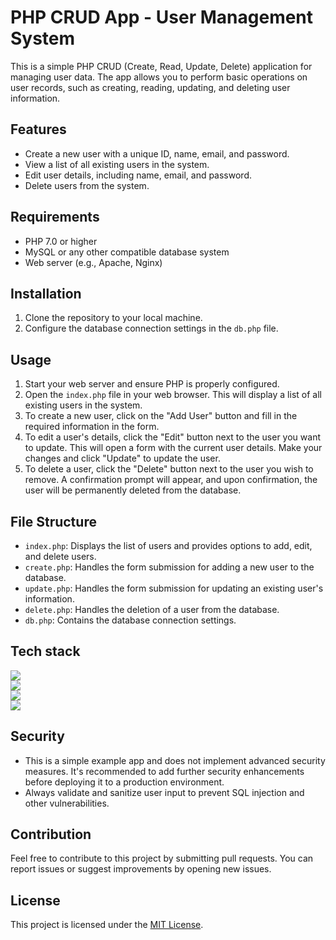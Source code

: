 # PHP CRUD App - User Management System

This is a simple PHP CRUD (Create, Read, Update, Delete) application for managing user data. The app allows you to perform basic operations on user records, such as creating, reading, updating, and deleting user information.

## Features

- Create a new user with a unique ID, name, email, and password.
- View a list of all existing users in the system.
- Edit user details, including name, email, and password.
- Delete users from the system.

## Requirements

- PHP 7.0 or higher
- MySQL or any other compatible database system
- Web server (e.g., Apache, Nginx)

## Installation

1. Clone the repository to your local machine.
2. Configure the database connection settings in the `db.php` file.

## Usage

1. Start your web server and ensure PHP is properly configured.
2. Open the `index.php` file in your web browser. This will display a list of all existing users in the system.
3. To create a new user, click on the "Add User" button and fill in the required information in the form.
4. To edit a user's details, click the "Edit" button next to the user you want to update. This will open a form with the current user details. Make your changes and click "Update" to update the user.
5. To delete a user, click the "Delete" button next to the user you wish to remove. A confirmation prompt will appear, and upon confirmation, the user will be permanently deleted from the database.

## File Structure

- `index.php`: Displays the list of users and provides options to add, edit, and delete users.
- `create.php`: Handles the form submission for adding a new user to the database.
- `update.php`: Handles the form submission for updating an existing user's information.
- `delete.php`: Handles the deletion of a user from the database.
- `db.php`: Contains the database connection settings.

## Tech stack

<div>
  <img src="https://img.shields.io/badge/HTML5-E34F26?style=for-the-badge&logo=html5&logoColor=white"><br>
  <img src="https://img.shields.io/badge/bootstrap-%238511FA.svg?style=for-the-badge&logo=bootstrap&logoColor=white"><br>
  <img src="https://img.shields.io/badge/php-%23777BB4.svg?style=for-the-badge&logo=php&logoColor=white"><br>
  <img src="https://img.shields.io/badge/mysql-%2300f.svg?style=for-the-badge&logo=mysql&logoColor=white">
</div>

## Security

- This is a simple example app and does not implement advanced security measures. It's recommended to add further security enhancements before deploying it to a production environment.
- Always validate and sanitize user input to prevent SQL injection and other vulnerabilities.

## Contribution

Feel free to contribute to this project by submitting pull requests. You can report issues or suggest improvements by opening new issues.

## License

This project is licensed under the [MIT License](LICENSE).
